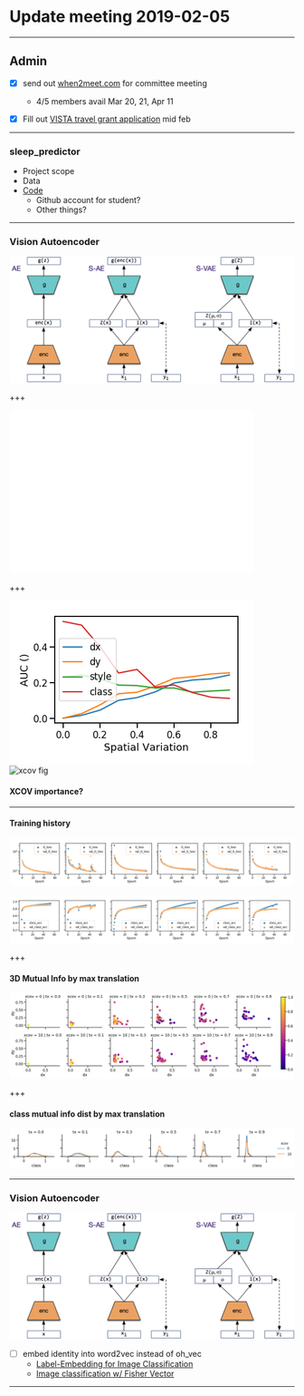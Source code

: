 # Update meeting 2019-02-05

---

## Admin

- [X] send out [when2meet.com](https://www.when2meet.com/?7494790-vocb8) for committee meeting
  - 4/5 members avail Mar 20, 21, Apr 11

- [X] Fill out [VISTA travel grant application](http://vista.info.yorku.ca/opportunities/visiting-scholar-trainee-awards/) mid feb

---
### sleep_predictor

- Project scope
- Data
- [Code](https://github.com/jzlab/sleep_ann)
  - Github account for student?
  - Other things?


---

### Vision Autoencoder

![model architecture](https://raw.githubusercontent.com/elijahc/tensorflow-generative-model-collections/master/assets/etc/S-AE_structures.png)

+++

![translocate](2019-02-05/assets/img/translocate_03.png)


+++

![xcov fig](2019-02-05/assets/img/shannon_auc_vs_spatial_variation.png)
![xcov fig](2019-02-05/assets/img/unit_shannon_waterfall.png)

#### XCOV importance?



---
#### Training history

![xcov_train_g_fig](2019-02-05/assets/img/xcov_train_g_loss.png)

![xcov acc fig](2019-02-05/assets/img/xcov_train_acc.png)

+++
#### 3D Mutual Info by max translation

![xcov I fig](2019-02-05/assets/img/xcov_mutual_info.png)

+++
#### class mutual info dist by max translation

![xcov dist fig](2019-02-05/assets/img/class_xcov_dist.png)

---

### Vision Autoencoder

![model architecture](https://raw.githubusercontent.com/elijahc/tensorflow-generative-model-collections/master/assets/etc/S-AE_structures.png)

- [ ] embed identity into word2vec instead of oh_vec
  - [Label-Embedding for Image Classification](https://arxiv.org/pdf/1503.08677.pdf)
  - [Image classification w/ Fisher Vector](https://hal.inria.fr/hal-00830491v2/document)

---

